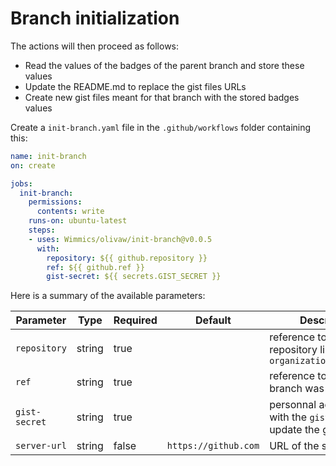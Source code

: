 # Branch initialization

The actions will then proceed as follows:

* Read the values of the badges of the parent branch and store these values
* Update the README.md to replace the gist files URLs
* Create new gist files meant for that branch with the stored badges values

Create a `init-branch.yaml` file in the `.github/workflows` folder containing this:

```yaml
name: init-branch
on: create

jobs:
  init-branch:
    permissions:
      contents: write
    runs-on: ubuntu-latest
    steps:
    - uses: Wimmics/olivaw/init-branch@v0.0.5
      with:
        repository: ${{ github.repository }}
        ref: ${{ github.ref }}
        gist-secret: ${{ secrets.GIST_SECRET }}
```

Here is a summary of the available parameters:

|Parameter|Type|Required|Default|Description|Example|
|---------|----|--------|-------|-----------|-------|
|`repository`|string|true||reference to the repository like `organization/repository`|`${{ github.repository }}`|
|`ref`|string|true||reference to which branch was pushed|`${{ github.ref }}`|
|`gist-secret`|string|true||personnal access token with the `gist` scope to update the gist files|`${{ secrets.GIST_SECRET }}`|
|`server-url`|string|false|`https://github.com`|URL of the server|`https://github.com`|
